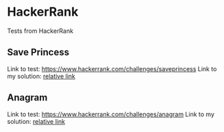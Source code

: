 # HackerRank
Tests from HackerRank

## Save Princess
Link to test: <https://www.hackerrank.com/challenges/saveprincess>
Link to my solution: [relative link](../blob/master/saveprincess/index.js)

## Anagram
Link to test: <https://www.hackerrank.com/challenges/anagram>
Link to my solution: [relative link](../blob/master/anagram/index.js)